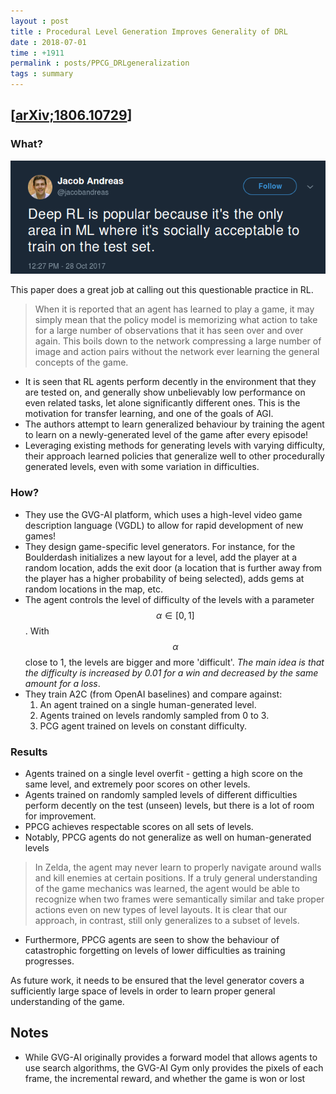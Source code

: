 ```yaml
---
layout : post
title : Procedural Level Generation Improves Generality of DRL
date : 2018-07-01
time : +1911
permalink : posts/PPCG_DRLgeneralization
tags : summary
---
```


[[arXiv;1806.10729](https://arxiv.org/abs/1806.10729)]
---

### What?

![Socially Acceptable](/images/sociallyAcceptable.png)

This paper does a great job at calling out this questionable practice in RL.
> When it is reported that an agent has learned to play a game, it may simply mean that the policy model is memorizing what action to take for a large number of observations that it has seen over and over again. This boils down to the network compressing a large number of image and action pairs without the network ever learning the general concepts of the game. 

- It is seen that RL agents perform decently in the environment that they are tested on, and generally show unbelievably low performance on even related tasks, let alone significantly different ones. This is the motivation for transfer learning, and one of the goals of AGI.
- The authors attempt to learn generalized behaviour by training the agent to learn on a newly-generated level of the game after every episode!
- Leveraging existing methods for generating levels with varying difficulty, their approach learned policies that generalize well to other procedurally generated levels, even with some variation in difficulties.

### How?

- They use the GVG-AI platform, which uses a high-level video game description language (VGDL) to allow for rapid development of new games!
- They design game-specific level generators. For instance, for the Boulderdash initializes a new layout for a level, add the player at a random location, adds the exit door (a location that is further away from the player has a higher probability of being selected), adds gems at random locations in the map, etc.
- The agent controls the level of difficulty of the levels with a parameter $$\alpha \in [0,1]$$. With $$\alpha$$ close to 1, the levels are bigger and more 'difficult'. _The main idea is that the difficulty is increased by 0.01 for a win and decreased by the same amount for a loss_.
- They train A2C (from OpenAI baselines) and compare against:
    1. An agent trained on a single human-generated level.
    2. Agents trained on levels randomly sampled from 0 to 3.
    3. PCG agent trained on levels on constant difficulty.


### Results

- Agents trained on a single level overfit - getting a high score on the same level, and extremely poor scores on other levels.
- Agents trained on randomly sampled levels of different difficulties perform decently on the test (unseen) levels, but there is a lot of room for improvement.
- PPCG achieves respectable scores on all sets of levels.
- Notably, PPCG agents do not generalize as well on human-generated levels
> In Zelda, the agent may never learn to properly navigate around walls and kill enemies at certain positions. If a truly general understanding of the game mechanics was learned, the agent would be able to recognize when two frames were semantically similar and take proper actions even on new types of level layouts. It is clear that our approach, in contrast, still only generalizes to a subset of levels.
- Furthermore, PPCG agents are seen to show the behaviour of catastrophic forgetting on levels of lower difficulties as training progresses.

As future work, it needs to be ensured that the level generator covers a sufficiently large space of levels in order to learn proper general understanding of the game.
    
## Notes

- While GVG-AI originally provides a forward model that allows agents to use search algorithms, the GVG-AI Gym only provides the pixels of each frame, the incremental reward, and whether the game is won or lost
